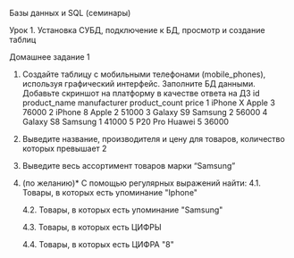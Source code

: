 Базы данных и SQL (семинары)

Урок 1. Установка СУБД, подключение к БД, просмотр и создание таблиц

Домашнее задание 1

1. Создайте таблицу с мобильными телефонами (mobile_phones), используя графический интерфейс. Заполните БД данными. Добавьте скриншот на платформу в качестве ответа на ДЗ 
id	product_name manufacturer	product_count	price
1	iPhone X	    Apple	          3	        76000
2	iPhone 8	    Apple	          2	        51000
3	Galaxy S9	    Samsung	          2	        56000
4	Galaxy S8	    Samsung	          1	        41000
5	P20 Pro	        Huawei	          5	        36000
2. Выведите название, производителя и цену для товаров, количество которых превышает 2

3.  Выведите весь ассортимент товаров марки “Samsung”

4. (по желанию)* С помощью регулярных выражений найти:
	4.1. Товары, в которых есть упоминание "Iphone"

	4.2. Товары, в которых есть упоминание "Samsung"

	4.3.  Товары, в которых есть ЦИФРЫ

	4.4.  Товары, в которых есть ЦИФРА "8"  

